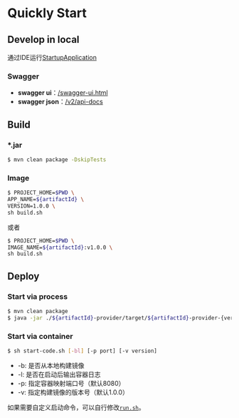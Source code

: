 # Quickly Start

## Develop in local

通过IDE运行[StartupApplication](/${artifactId}-provider/src/main/java/${basePath}/StartupApplication.java)

### Swagger

- **swagger ui**：[/swagger-ui.html](http://127.0.0.1:8080/swagger-ui.html)
- **swagger json**：[/v2/api-docs](http://127.0.0.1:8080/v2/api-docs)

## Build

### *.jar

```bash
$ mvn clean package -DskipTests
```

### Image

```bash
$ PROJECT_HOME=$PWD \
APP_NAME=${artifactId} \
VERSION=1.0.0 \
sh build.sh
```

或者

```bash
$ PROJECT_HOME=$PWD \
IMAGE_NAME=${artifactId}:v1.0.0 \
sh build.sh
```

## Deploy

### Start via process

```bash
$ mvn clean package
$ java -jar ./${artifactId}-provider/target/${artifactId}-provider-{version}.jar
```

### Start via container

```bash
$ sh start-code.sh [-bl] [-p port] [-v version]
```

- -b: 是否从本地构建镜像
- -l: 是否在启动后输出容器日志
- -p: 指定容器映射端口号（默认8080）
- -v: 指定构建镜像的版本号（默认1.0.0）

如果需要自定义启动命令，可以自行修改[`run.sh`](/run.sh)。

